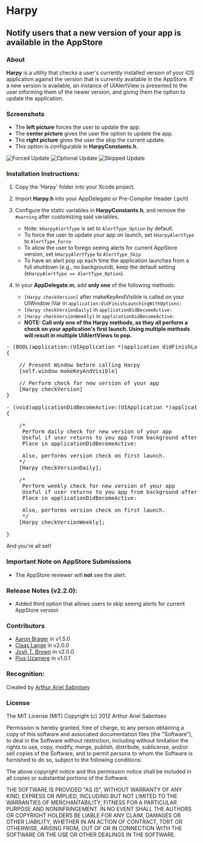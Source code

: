 # Harpy

## Notify users that a new version of your app is available in the AppStore

### About
**Harpy** is a utility that checks a user's currently installed version of your iOS application against the version that is currently available in the AppStore. If a new version is available, an instance of UIAlertView is presented to the user informing them of the newer version, and giving them the option to update the application.

### Screenshots

- The **left picture** forces the user to update the app.
- The **center picture** gives the user the option to update the app.
- The **right picture** gives the user the skip the current update.
- This option is configurable in **HarpyConstants.h**.
 
![Forced Update](https://github.com/ArtSabintsev/Harpy/blob/master/picForcedUpdate.png?raw=true "Forced Update") 
![Optional Update](https://github.com/ArtSabintsev/Harpy/blob/master/picOptionalUpdate.png?raw=true "Optional Update")
![Skipped Update](https://github.com/ArtSabintsev/Harpy/blob/master/picSkippedUpdate.png?raw=true "Optional Update")

### Installation Instructions:

1. Copy the 'Harpy' folder into your Xcode project.

1. Import **Harpy.h** into your AppDelegate or Pre-Compiler Header (.pch)
		
1. Configure the static variables in **HarpyConstants.h**, and remove the ```#warning``` after customizing said variables. 

	- Note: `kHarpyAlertType` is set to `AlertType_Option` by default. 
	- To force the user to update your app on launch, set `kHarpyAlertType` to `AlertType_Force`
	- To allow the user to forego seeing alerts for current AppStore version, set `kHarpyAlertType` to `AlertType_Skip`
	- To have an alert pop up each time the application launches from a full shutdown (e.g., no background), keep the default setting (`KHarpyAlertType == AlertType_Option`).  

1.  In your **AppDelegate.m**, add **only one** of the following methods:
	- `[Harpy checkVersion]` after makeKeyAndVisible is called on your UIWindow iVar in `application:didFinishLaunchingWithOptions:`
	- `[Harpy checkVersionDaily]` in `applicationDidBecomeActive:`
	- `[Harpy checkVersionWeekly]` in `applicationDidBecomeActive:`
	- **NOTE: Call only one of the Harpy methods, as they all perform a check on your application's first launch. Using multiple methods will result in multiple UIAlertViews to pop.**
	
<pre>
- (BOOL)application:(UIApplication *)application didFinishLaunchingWithOptions:(NSDictionary *)launchOptions
{

	// Present Window before calling Harpy
	[self.window makeKeyAndVisible]
	
	// Perform check for new version of your app 
	[Harpy checkVersion] 
}

- (void)applicationDidBecomeActive:(UIApplication *)application
{

	/*
	 Perform daily check for new version of your app
	 Useful if user returns to you app from background after extended period of time
 	 Place in applicationDidBecomeActive:
 	 
 	 Also, performs version check on first launch.
 	*/
	[Harpy checkVersionDaily];

	/*
	 Perform weekly check for new version of your app
	 Useful if user returns to you app from background after extended period of time
	 Place in applicationDidBecomeActive:
	 
	 Also, performs version check on first launch.
	 */
	[Harpy checkVersionWeekly];
    
}
</pre>

And you're all set!

### Important Note on AppStore Submissions
- The AppStore reviewer will **not** see the alert. 

###  Release Notes (v2.2.0):
- Added third option that allows users to skip seeing alerts for current AppStore version

### Contributors
- [Aaron Brager](http://www.github.com/getaaron) in v1.5.0
- [Claas Lange](https://github.com/claaslange) in v2.0.0
- [Josh T. Brown](https://github.com/joshuatbrown) in v2.0.0
- [Pius Uzamere](https://github.com/pius) in v1.0.1

### Recognition:

Created by [Arthur Ariel Sabintsev](http://www.sabintsev.com)  

### License
The MIT License (MIT)
Copyright (c) 2012 Arthur Ariel Sabintsev

Permission is hereby granted, free of charge, to any person obtaining a copy of this software and associated documentation files (the "Software"), to deal in the Software without restriction, including without limitation the rights to use, copy, modify, merge, publish, distribute, sublicense, and/or sell copies of the Software, and to permit persons to whom the Software is furnished to do so, subject to the following conditions:

The above copyright notice and this permission notice shall be included in all copies or substantial portions of the Software.

THE SOFTWARE IS PROVIDED "AS IS", WITHOUT WARRANTY OF ANY KIND, EXPRESS OR IMPLIED, INCLUDING BUT NOT LIMITED TO THE WARRANTIES OF MERCHANTABILITY, FITNESS FOR A PARTICULAR PURPOSE AND NONINFRINGEMENT. IN NO EVENT SHALL THE AUTHORS OR COPYRIGHT HOLDERS BE LIABLE FOR ANY CLAIM, DAMAGES OR OTHER LIABILITY, WHETHER IN AN ACTION OF CONTRACT, TORT OR OTHERWISE, ARISING FROM, OUT OF OR IN CONNECTION WITH THE SOFTWARE OR THE USE OR OTHER DEALINGS IN THE SOFTWARE.